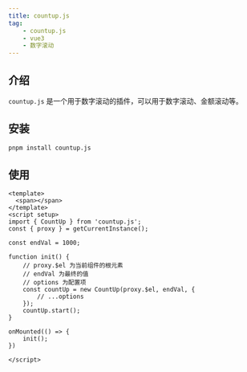 ```yaml
---
title: countup.js
tag: 
    - countup.js
    - vue3
    - 数字滚动
---
```


## 介绍

`countup.js` 是一个用于数字滚动的插件，可以用于数字滚动、金额滚动等。

## 安装

```bash
pnpm install countup.js
```

## 使用

```vue
<template>
  <span></span>
</template>
<script setup>
import { CountUp } from 'countup.js';
const { proxy } = getCurrentInstance();

const endVal = 1000;

function init() {
    // proxy.$el 为当前组件的根元素
    // endVal 为最终的值
    // options 为配置项
    const countUp = new CountUp(proxy.$el, endVal, {
        // ...options
    });
    countUp.start();
}

onMounted(() => {
    init();
})

</script>
```
